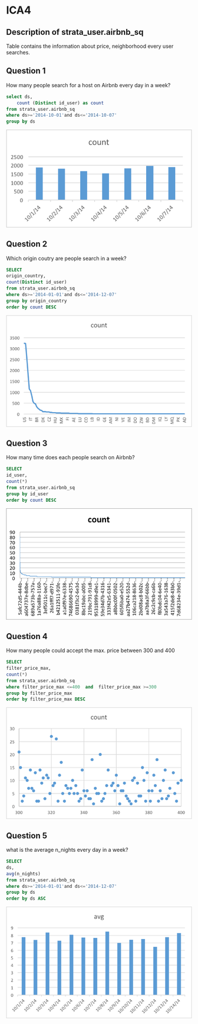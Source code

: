 # ICA4

## Description of strata_user.airbnb_sq
Table contains the information about price, neighborhood every user searches.


## Question 1
How many people search for a host on Airbnb every day in a week? 

```sql
select ds,
    count (Distinct id_user) as count
from strata_user.airbnb_sq
where ds>='2014-10-01'and ds<='2014-10-07'
group by ds
```

![ica](visualizations/1.png) 


## Question 2
Which origin coutry are people search in a week?

```sql
SELECT
origin_country,
count(Distinct id_user)
from strata_user.airbnb_sq
where ds>='2014-01-01'and ds<='2014-12-07'
group by origin_country
order by count DESC
```

![ica](visualizations/2.png) 

## Question 3
How many time does each people search on Airbnb?

```sql
SELECT
id_user,
count(*)
from strata_user.airbnb_sq
group by id_user
order by count DESC
```

![ica](visualizations/3.png) 

## Question 4
How many people could accept the max. price between 300 and 400

```sql
SELECT
filter_price_max,
count(*)
from strata_user.airbnb_sq
where filter_price_max <=400  and  filter_price_max >=300
group by filter_price_max
order by filter_price_max DESC
```

![ica](visualizations/4.png) 


## Question 5
what is the average n_nights every day in a week?

```sql
SELECT
ds,
avg(n_nights)
from strata_user.airbnb_sq
where ds>='2014-01-01'and ds<='2014-12-07'
group by ds
order by ds ASC
```


![ica](visualizations/5.png) 
